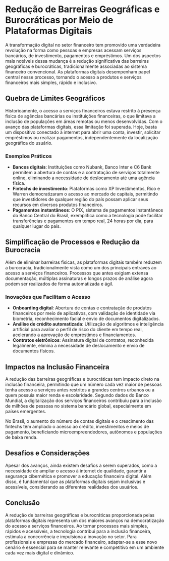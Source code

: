 # Redução de Barreiras Geográficas e Burocráticas por Meio de Plataformas Digitais

A transformação digital no setor financeiro tem promovido uma verdadeira revolução na forma como pessoas e empresas acessam serviços bancários, de investimento, pagamentos e empréstimos. Um dos aspectos mais notáveis dessa mudança é a redução significativa das barreiras geográficas e burocráticas, tradicionalmente associadas ao sistema financeiro convencional. As plataformas digitais desempenham papel central nesse processo, tornando o acesso a produtos e serviços financeiros mais simples, rápido e inclusivo.

## Quebra de Limites Geográficos

Historicamente, o acesso a serviços financeiros estava restrito à presença física de agências bancárias ou instituições financeiras, o que limitava a inclusão de populações em áreas remotas ou menos desenvolvidas. Com o avanço das plataformas digitais, essa limitação foi superada. Hoje, basta um dispositivo conectado à internet para abrir uma conta, investir, solicitar empréstimos ou realizar pagamentos, independentemente da localização geográfica do usuário.

### Exemplos Práticos

- **Bancos digitais**: Instituições como Nubank, Banco Inter e C6 Bank permitem a abertura de contas e a contratação de serviços totalmente online, eliminando a necessidade de deslocamento até uma agência física.
- **Fintechs de investimento**: Plataformas como XP Investimentos, Rico e Warren democratizaram o acesso ao mercado de capitais, permitindo que investidores de qualquer região do país possam aplicar seus recursos em diversos produtos financeiros.
- **Pagamentos instantâneos**: O PIX, sistema de pagamentos instantâneos do Banco Central do Brasil, exemplifica como a tecnologia pode facilitar transferências e pagamentos em tempo real, 24 horas por dia, para qualquer lugar do país.

## Simplificação de Processos e Redução da Burocracia

Além de eliminar barreiras físicas, as plataformas digitais também reduzem a burocracia, tradicionalmente vista como um dos principais entraves ao acesso a serviços financeiros. Processos que antes exigiam extensa documentação, múltiplas assinaturas e longos prazos de análise agora podem ser realizados de forma automatizada e ágil.

### Inovações que Facilitam o Acesso

- **Onboarding digital**: Abertura de contas e contratação de produtos financeiros por meio de aplicativos, com validação de identidade via biometria, reconhecimento facial e envio de documentos digitalizados.
- **Análise de crédito automatizada**: Utilização de algoritmos e inteligência artificial para avaliar o perfil de risco do cliente em tempo real, acelerando a aprovação de empréstimos e financiamentos.
- **Contratos eletrônicos**: Assinatura digital de contratos, reconhecida legalmente, elimina a necessidade de deslocamento e envio de documentos físicos.

## Impactos na Inclusão Financeira

A redução das barreiras geográficas e burocráticas tem impacto direto na inclusão financeira, permitindo que um número cada vez maior de pessoas tenha acesso a serviços antes restritos a grandes centros urbanos ou a quem possuía maior renda e escolaridade. Segundo dados do Banco Mundial, a digitalização dos serviços financeiros contribuiu para a inclusão de milhões de pessoas no sistema bancário global, especialmente em países emergentes.

No Brasil, o aumento do número de contas digitais e o crescimento das fintechs têm ampliado o acesso ao crédito, investimentos e meios de pagamento, beneficiando microempreendedores, autônomos e populações de baixa renda.

## Desafios e Considerações

Apesar dos avanços, ainda existem desafios a serem superados, como a necessidade de ampliar o acesso à internet de qualidade, garantir a segurança cibernética e promover a educação financeira digital. Além disso, é fundamental que as plataformas digitais sejam inclusivas e acessíveis, considerando as diferentes realidades dos usuários.

## Conclusão

A redução de barreiras geográficas e burocráticas proporcionada pelas plataformas digitais representa um dos maiores avanços na democratização do acesso a serviços financeiros. Ao tornar processos mais simples, rápidos e acessíveis, a tecnologia contribui para a inclusão financeira, estimula a concorrência e impulsiona a inovação no setor. Para profissionais e empresas do mercado financeiro, adaptar-se a esse novo cenário é essencial para se manter relevante e competitivo em um ambiente cada vez mais digital e dinâmico.